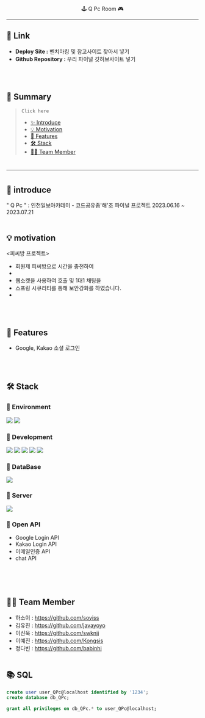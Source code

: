 <div align=center> 
🕹 Q Pc Room 🎮
</div>

---
## 🔗 Link
- **Deploy Site :** 벤치마킹 및 참고사이트 찾아서 넣기
- **Github Repository :** 우리 파이널 깃허브사이트 넣기

<br><br/>

## 📖 Summary
> ```Click here```
>  - [✨ Introduce](#-introduce)
>  - [💡 Motivation](#-motivation)
>  - [🌟 Features](#-features)
>  - [🛠 Stack](#-stack)
>  - [👨‍💻 Team Member](#-team-member)
#
* * *
#
## 🎲 introduce
" Q Pc " :  인천일보아카데미 - 코드공유좀'해'조 파이널 프로젝트
2023.06.16 ~ 2023.07.21
<br><br/>

## 💡 motivation
<피씨방 프로젝트>

- 회원제 피씨방으로 시간을 충전하여 
- 
- 웹소켓을 사용하여 호출 및 1대1 채팅을 
- 스프링 시큐리티를 통해 보안강화를 하였습니다.
- 
<br><br/>
## 🌟 Features
- Google, Kakao 소셜 로그인



  <br><br/>
## 🛠 Stack
### 🔭 Environment
<img src="https://img.shields.io/badge/Java-654FF0?style=flat-square&logo=Java&logoColor=white" />


<img src="https://img.shields.io/badge/GitHub-181717?style=flat&logo=GitHub&logoColor=white" />


### 🔭 Development
<img src="https://img.shields.io/badge/Visual%20Studio%20Code-007ACC?style=flat&logo=SpringBoot&logoColor=white" />
<img src="https://img.shields.io/badge/jQuery-0769AD?style=flat&logo=jQuery&logoColor=white" />
<img src="https://img.shields.io/badge/HTML5-E34F26?style=flat&logo=HTML5&logoColor=white" />
<img src="https://img.shields.io/badge/CSS3-1572B6?style=flat&logo=CSS3&logoColor=white" />
<img src="https://img.shields.io/badge/JavaScript-34E27A?style=flat&logo=JavaScript&logoColor=white" /> 

### 🔭 DataBase
<img src="https://img.shields.io/badge/MySQL-4479A1?style=flat&logo=MySQL&logoColor=white" />

### 🔭 Server
<img src="https://img.shields.io/badge/Tomcat-F8DC75?style=flat&logo=ApacheTomcat&logoColor=white" />

### 🔭 Open API
- Google Login API
- Kakao Login API
- 이메일인증 API 
- chat API
  <br><br/>

<br><br/>

## 👨‍💻 Team Member
- 하소이 : https://github.com/soyiss
- 김유진 : https://github.com/javayoyo
- 이신욱 : https://github.com/swknjj
- 이예진 : https://github.com/Kongsis 
- 정다빈 : https://github.com/babinhi
<br><br/>

## 📚 SQL
```sql
create user user_QPc@localhost identified by '1234';
create database db_QPc;

grant all privileges on db_QPc.* to user_QPc@localhost;
```
